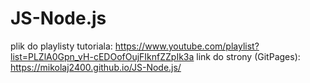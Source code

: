 # JS-Node.js
plik do playlisty tutoriala: https://www.youtube.com/playlist?list=PLZlA0Gpn_vH-cEDOofOujFIknfZZpIk3a
link do strony (GitPages): https://mikolaj2400.github.io/JS-Node.js/
